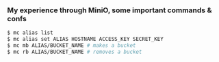 ### My experience through MiniO, some important commands & confs

```bash
$ mc alias list
$ mc alias set ALIAS HOSTNAME ACCESS_KEY SECRET_KEY
$ mc mb ALIAS/BUCKET_NAME # makes a bucket
$ mc rb ALIAS/BUCKET_NAME # removes a bucket

```
